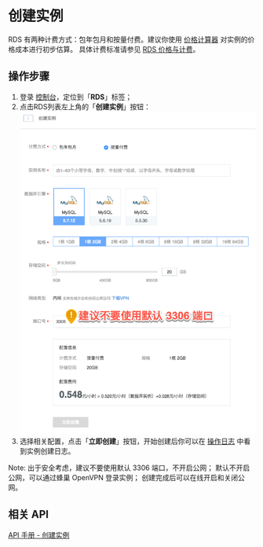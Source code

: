 # 创建实例

RDS 有两种计费方式：包年包月和按量付费。建议你使用 [价格计算器](https://c.163.com/price#rds) 对实例的价格成本进行初步估算。
具体计费标准请参见 [RDS 价格与计费](http://http://support.c.163.com/md.html#!平台服务/RDS/购买指南/RDS价格与计费.md)。

## 操作步骤

1. 登录 [控制台](https://c.163.com/dashboard#/m/rds/)，定位到「**RDS**」标签；
2. 点击RDS列表左上角的「**创建实例**」按钮：
![](../../image/使用指南-实例-创建实例.png)
3. 选择相关配置，点击「**立即创建**」按钮，开始创建后你可以在 [操作日志](../md.html#!平台服务/RDS/使用指南/日志/RDS操作日志.md) 中看到实例创建日志。

<span>Note:</span>
出于安全考虑，建议不要使用默认 3306 端口，不开启公网；
默认不开启公网，可以通过蜂巢 OpenVPN 登录实例；
创建完成后可以在线开启和关闭公网。


## 相关 API

[API 手册 - 创建实例](../md.html#!平台服务/RDS/API手册/创建RDS实例.md)